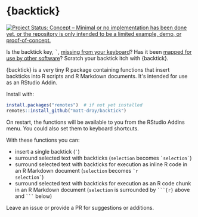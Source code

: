 
# {backtick}

<!-- badges: start -->
[![Project Status: Concept – Minimal or no implementation has been done yet, or the repository is only intended to be a limited example, demo, or proof-of-concept.](https://www.repostatus.org/badges/latest/concept.svg)](https://www.repostatus.org/#concept)
<!-- badges: end -->

Is the backtick key, <kbd>`</kbd>, [missing from your keyboard](https://commons.wikimedia.org/wiki/File:Italian_Keyboard_layout.svg)? Has it been [mapped for use by other software](https://twitter.com/ShinyBlackShoe/status/1494987656924737537?s=20&t=QlPfudvICLEaFcyTSoE9QQ)? Scratch your backtick itch with {backtick}.

{backtick} is a very tiny R package containing functions that insert backticks into R scripts and R Markdown documents. It's intended for use as an RStudio Addin.

Install with:

```r
install.packages("remotes")  # if not yet installed
remotes::install_github("matt-dray/backtick")
```

On restart, the functions will be available to you from the RStudio Addins menu. You could also set them to keyboard shortcuts.

With these functions you can:

* insert a single backtick (<code>`</code>)
* surround selected text with backticks (<code>selection</code> becomes <code>\`selection\`</code>)
* surround selected text with backticks for execution as inline R code in an R Markdown document (<code>selection</code> becomes <code>\`r selection\`</code>)
* surround selected text with backticks for execution as an R code chunk in an R Markdown document (<code>selection</code> is surrounded by <code>\`\`\`{r}</code> above and <code>\`\`\`</code> below)

Leave an issue or provide a PR for suggestions or additions.
